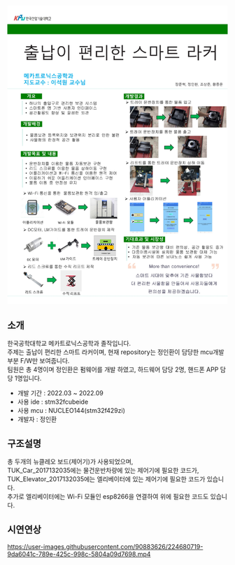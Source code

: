 ![ㅍㅅㅌ](https://github.com/TUK-Locker/stm32f429zi/blob/main/iamges/%ED%8F%AC%EC%8A%A4%ED%84%B0.jpg)

## 소개
한국공학대학교 메카트로닉스공학과 졸작입니다.  
주제는 출납이 편리한 스마트 라커이며, 현재 repository는 정인환이 담당한 mcu개발 부분 F/W만 보여줍니다.  
팀원은 총 4명이며 정인환은 펌웨어를 개발 하였고, 하드웨어 담당 2명, 핸드폰 APP 담당 1명입니다.  

  
- 개발 기간 : 2022.03 ~ 2022.09  
- 사용 ide : stm32fcubeide  
- 사용 mcu : NUCLEO144(stm32f429zi)  
- 개발자 : 정인환



## 구조설명
총 두개의 뉴클레오 보드(제어기)가 사용되었으며,  
TUK_Car_2017132035에는 물건운반차량에 있는 제어기에 필요한 코드가,  
TUK_Elevator_2017132035에는 엘리베이터에 있는 제어기에 필요한 코드가 있습니다.  
추가로 엘리베이터에는 Wi-Fi 모듈인 esp8266을 연결하여 위에 필요한 코드도 있습니다.

## 시연연상  
https://user-images.githubusercontent.com/90883626/224680719-9da6041c-789e-425c-998c-5804a09d7698.mp4
